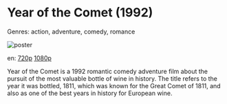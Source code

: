 # Year of the Comet (1992)

Genres: action, adventure, comedy, romance

![poster](http://image.tmdb.org/t/p/w500/fP86PEeni60G92YsP5lFe17bMmu.jpg)

en:
  [720p](magnet:?xt=urn:btih:FDECE66CD0937428D32B25DFE7AC7F74F1A7F006&tr=udp://glotorrents.pw:6969/announce&tr=udp://tracker.opentrackr.org:1337/announce&tr=udp://torrent.gresille.org:80/announce&tr=udp://tracker.openbittorrent.com:80&tr=udp://tracker.coppersurfer.tk:6969&tr=udp://tracker.leechers-paradise.org:6969&tr=udp://p4p.arenabg.ch:1337&tr=udp://tracker.internetwarriors.net:1337)
  [1080p](magnet:?xt=urn:btih:31D87DA115CB26B67081DBB70273A025107F1862&tr=udp://glotorrents.pw:6969/announce&tr=udp://tracker.opentrackr.org:1337/announce&tr=udp://torrent.gresille.org:80/announce&tr=udp://tracker.openbittorrent.com:80&tr=udp://tracker.coppersurfer.tk:6969&tr=udp://tracker.leechers-paradise.org:6969&tr=udp://p4p.arenabg.ch:1337&tr=udp://tracker.internetwarriors.net:1337)
  


Year of the Comet is a 1992 romantic comedy adventure film about the pursuit of the most valuable bottle of wine in history. The title refers to the year it was bottled, 1811, which was known for the Great Comet of 1811, and also as one of the best years in history for European wine.